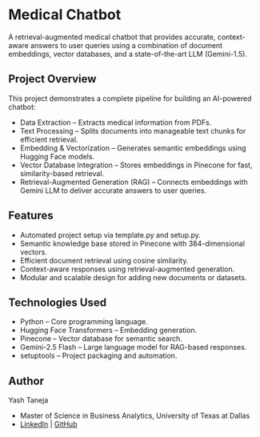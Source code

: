 # Medical Chatbot
A retrieval-augmented medical chatbot that provides accurate, context-aware answers to user queries using a combination of document embeddings, vector databases, and a state-of-the-art LLM (Gemini-1.5).

## Project Overview
This project demonstrates a complete pipeline for building an AI-powered chatbot:
- Data Extraction – Extracts medical information from PDFs.
- Text Processing – Splits documents into manageable text chunks for efficient retrieval.
- Embedding & Vectorization – Generates semantic embeddings using Hugging Face models.
- Vector Database Integration – Stores embeddings in Pinecone for fast, similarity-based retrieval.
- Retrieval-Augmented Generation (RAG) – Connects embeddings with Gemini LLM to deliver accurate answers to user queries.

## Features
- Automated project setup via template.py and setup.py.
- Semantic knowledge base stored in Pinecone with 384-dimensional vectors.
- Efficient document retrieval using cosine similarity.
- Context-aware responses using retrieval-augmented generation.
- Modular and scalable design for adding new documents or datasets.

## Technologies Used
- Python – Core programming language.
- Hugging Face Transformers – Embedding generation.
- Pinecone – Vector database for semantic search.
- Gemini-2.5 Flash – Large language model for RAG-based responses.
- setuptools – Project packaging and automation.

## Author
Yash Taneja
- Master of Science in Business Analytics, University of Texas at Dallas
- [LinkedIn](https://linkedin.com/in/yash-taneja-07) | [GitHub](https://github.com/taneja-yash)
